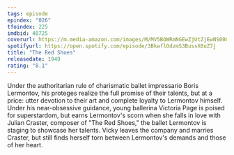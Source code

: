 ```yaml
---
tags: episode
epindex: "026"
tfoindex: 225
imdbid: 40725
coverurl: https://m.media-amazon.com/images/M/MV5BOWRmNGEwZjUtZjEwNS00OGZmLThhMmEtZTJlMTU5MGQ3ZWUwXkEyXkFqcGdeQXVyNjc1NTYyMjg@._V1_SY300_CR0,0,202,300_.jpg
spotifyurl: https://open.spotify.com/episode/3BkwflOdzmS3BussX0uZ7j
title: "The Red Shoes"
releasedate: 1949
rating: "8.1"
---
```


Under the authoritarian rule of charismatic ballet impressario Boris Lermontov, his proteges realize the full promise of their talents, but at a price: utter devotion to their art and complete loyalty to Lermontov himself. Under his near-obsessive guidance, young ballerina Victoria Page is poised for superstardom, but earns Lermontov's scorn when she falls in love with Julian Craster, composer of "The Red Shoes," the ballet Lermontov is staging to showcase her talents. Vicky leaves the company and marries Craster, but still finds herself torn between Lermontov's demands and those of her heart.